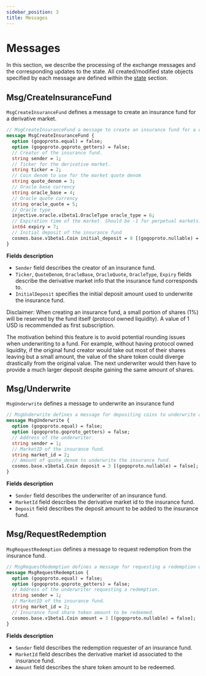 ```yaml
---
sidebar_position: 3
title: Messages
---
```


# Messages

In this section, we describe the processing of the exchange messages and the corresponding updates to the state. All created/modified state objects specified by each message are defined within the [state](https://github.com/InjectiveLabs/injective-docs/blob/gitbook/.gitbook/developers/modules/injective/insurance/02\_state\_transitions.md) section.

## Msg/CreateInsuranceFund

`MsgCreateInsuranceFund` defines a message to create an insurance fund for a derivative market.

```protobuf
// MsgCreateInsuranceFund a message to create an insurance fund for a derivative market.
message MsgCreateInsuranceFund {
  option (gogoproto.equal) = false;
  option (gogoproto.goproto_getters) = false;
  // Creator of the insurance fund.
  string sender = 1;
  // Ticker for the derivative market.
  string ticker = 2;
  // Coin denom to use for the market quote denom
  string quote_denom = 3;
  // Oracle base currency
  string oracle_base = 4;
  // Oracle quote currency
  string oracle_quote = 5;
  // Oracle type
  injective.oracle.v1beta1.OracleType oracle_type = 6;
  // Expiration time of the market. Should be -1 for perpetual markets.
  int64 expiry = 7;
  // Initial deposit of the insurance fund
  cosmos.base.v1beta1.Coin initial_deposit = 8 [(gogoproto.nullable) = false];
}
```

**Fields description**

* `Sender` field describes the creator of an insurance fund.
* `Ticker`, `QuoteDenom`, `OracleBase`, `OracleQuote`, `OracleType`, `Expiry` fields describe the derivative market info that the insurance fund corresponds to.
* `InitialDeposit` specifies the initial deposit amount used to underwrite the insurance fund.

Disclaimer: When creating an insurance fund, a small portion of shares (1%) will be reserved by the fund itself (protocol owned liquidity). A value of 1 USD is recommended as first subscription.

The motivation behind this feature is to avoid potential rounding issues when underwriting to a fund. For example, without having protocol owned liquidity, if the original fund creator would take out most of their shares leaving but a small amount, the value of the share token could diverge drastically from the original value. The next underwriter would then have to provide a much larger deposit despite gaining the same amount of shares.

## Msg/Underwrite

`MsgUnderwrite` defines a message to underwrite an insurance fund

```protobuf
// MsgUnderwrite defines a message for depositing coins to underwrite an insurance fund
message MsgUnderwrite {
  option (gogoproto.equal) = false;
  option (gogoproto.goproto_getters) = false;
  // Address of the underwriter.
  string sender = 1;
  // MarketID of the insurance fund.
  string market_id = 2;
  // Amount of quote_denom to underwrite the insurance fund.
  cosmos.base.v1beta1.Coin deposit = 3 [(gogoproto.nullable) = false];
}
```

**Fields description**

* `Sender` field describes the underwriter of an insurance fund.
* `MarketId` field describes the derivative market id to the insurance fund.
* `Deposit` field describes the deposit amount to be added to the insurance fund.

## Msg/RequestRedemption

`MsgRequestRedemption` defines a message to request redemption from the insurance fund.

```protobuf
// MsgRequestRedemption defines a message for requesting a redemption of the sender's insurance fund tokens
message MsgRequestRedemption {
  option (gogoproto.equal) = false;
  option (gogoproto.goproto_getters) = false;
  // Address of the underwriter requesting a redemption.
  string sender = 1;
  // MarketID of the insurance fund.
  string market_id = 2;
  // Insurance fund share token amount to be redeemed.
  cosmos.base.v1beta1.Coin amount = 3 [(gogoproto.nullable) = false];
}
```

**Fields description**

* `Sender` field describes the redemption requester of an insurance fund.
* `MarketId` field describes the derivative market id associated to the insurance fund.
* `Amount` field describes the share token amount to be redeemed.
